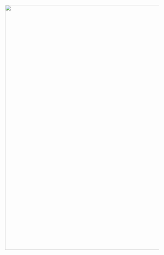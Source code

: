 <div align=center>
<a href='https://www.youtube.com/embed/vJCvyPof5gc'> 
<img src=https://github.com/datoujinggzj/WhaleDataScienceProject/blob/master/pic/phase2_eda.png?raw=true width='800'/>
</div>